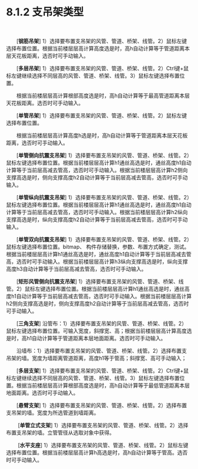 #  8.1.2 支吊架类型
<br/>

&emsp;&emsp;\[**钢筋吊架**\] 1）选择要布置支吊架的风管、管道、桥架、线管。2）鼠标左键选择布置位置。根据当前楼层层高计算高度选是时，高h自动计算等于管道距离本层天花板距离，选否时可手动输入。     

&emsp;&emsp;\[**多层吊架**\] 1）选择要布置支吊架的风管、管道、桥架、线管。2）Ctrl键+鼠标左键继续选择不同层高的风管、管道、桥架、线管。3）鼠标左键选择布置位置。

&emsp;&emsp;根据当前楼层层高计算根部高度选是时，高h自动计算等于最高管道距离本层天花板距离。选否时可手动输入。     

&emsp;&emsp;\[**单管吊架**\] 1）选择要布置支吊架的风管、管道、桥架、线管。2）鼠标左键选择布置位置。   

&emsp;&emsp;根据当前楼层层高计算高度h选是时，高h自动计算等于管道距离本层天花板距离，选否时可手动输入。        

&emsp;&emsp;\[**单管侧向抗震支吊架**\] 1）选择要布置支吊架的风管、管道、桥架、线管。2）鼠标左键选择布置位置。根据当前楼层层高计算h1通丝高选是时，通丝高度h1自动计算等于当前层高减去管高，选否时可手动输入。根据当前楼层层高计算h2侧向支撑高选是时，侧向支撑高度h2自动计算等于当前层高减去管高，选否时可手动输入。

&emsp;&emsp;\[**单管纵向抗震支吊架**\] 1）选择要布置支吊架的风管、管道、桥架、线管。2）鼠标左键选择布置位置。根据当前楼层层高计算h1通丝高选是时，通丝高度h1自动计算等于当前层高减去管高，选否时可手动输入。根据当前楼层层高计算h2纵向支撑高选是时，纵向支撑高度h2自动计算等于当前层高减去管高，选否时可手动输入。

&emsp;&emsp;\[**单管双向抗震支吊架**\] 1）选择要布置支吊架的风管、管道、桥架、线管。2）鼠标左键选择布置位置。bitmap、 构件存储替换，参数、布置方式确定，测试。根据当前楼层层高计算h1通丝高选是时，通丝高度h1自动计算等于当前层高减去管高，选否时可手动输入。根据当前楼层层高计算h3纵向支撑高选是时，纵向支撑高度h3自动计算等于当前层高减去管高，选否时可手动输入。

&emsp;&emsp;\[**矩形风管侧向抗震支吊架**\] 1）选择要布置支吊架的风管、管道、桥架、线管。2）鼠标左键选择布置位置。根据当前楼层层高计算h1通丝高选是时，通丝高度h1自动计算等于当前层高减去管高，选否时可手动输入。根据当前楼层层高计算h2侧向支撑高选是时，侧向支撑高度h2自动计算等于当前层高减去管高，选否时可手动输入。

&emsp;&emsp;\[**三角支架**\] 沿管布：1）选择要布置支吊架的风管、管道、桥架、线管。2）鼠标左键选择布置位置。可输入宽度，斜撑宽、高；根据当前楼层层高计算高度选是时，高h1自动计算等于管道距离本层地面距离。选否时可手动输入。

&emsp;&emsp;沿墙布：1）选择要布置支吊架的风管、管道、桥架、线管。2）选择布置支吊架的墙。宽度为墙距离管道距离，高度h1等于管高；斜撑宽、高可手动输入；

&emsp;&emsp;\[**多层支架**\] 1）选择要布置支吊架的风管、管道、桥架、线管。2）Ctrl键+鼠标左键继续选择不同层高的风管、管道、桥架、线管。3）鼠标左键选择布置位置。根据当前楼层层高计算根部高度选是时，高h自动计算等于最低管道距离本层地面距离。选否时可手动输入。

&emsp;&emsp;\[**悬臂支架**\] 1）选择要布置支吊架的风管、管道、桥架、线管。2）选择布置支吊架的墙。宽度为所选管道到墙距离。

&emsp;&emsp; \[**单管立式支架**\] 1）选择要布置支吊架的风管、管道、桥架、线管。2）选择布置支吊架的墙。立管管径从选取对象中获得。

&emsp;&emsp; \[**水平支座**\] 1）选择要布置支吊架的风管、管道、桥架、线管。2）鼠标左键选择布置位置。根据当前楼层层高计算h高选是时，高h自动计算等于管高。选否时可手动输入。